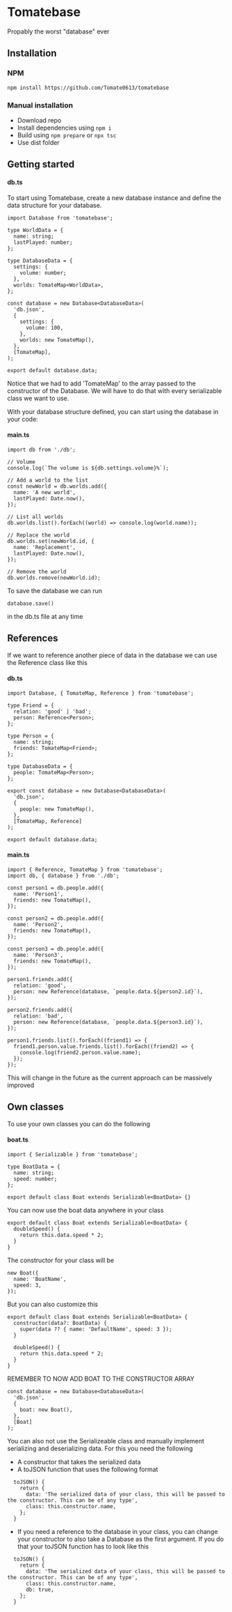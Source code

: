 # Tomatebase
Propably the worst "database" ever

## Installation
### NPM
`npm install https://github.com/Tomate0613/tomatebase`
### Manual installation
- Download repo
- Install dependencies using `npm i`
- Build using `npm prepare` or `npx tsc`
- Use dist folder

## Getting started
#### db.ts
To start using Tomatebase, create a new database instance and define the data structure for your database.
```TS
import Database from 'tomatebase';

type WorldData = {
  name: string;
  lastPlayed: number;
};

type DatabaseData = {
  settings: {
    volume: number;
  },
  worlds: TomateMap<WorldData>,
};

const database = new Database<DatabaseData>(
  'db.json',
  {
    settings: {
      volume: 100,
    },
    worlds: new TomateMap(),
  },
  [TomateMap],
);

export default database.data;
```

Notice that we had to add 'TomateMap' to the array passed to the constructor of the Database. We will have to do that with every serializable class we want to use.

With your database structure defined, you can start using the database in your code:
#### main.ts
```TS
import db from './db';

// Volume
console.log(`The volume is ${db.settings.volume}%`);

// Add a world to the list
const newWorld = db.worlds.add({
  name: 'A new world',
  lastPlayed: Date.now(),
});

// List all worlds
db.worlds.list().forEach((world) => console.log(world.name));

// Replace the world
db.worlds.set(newWorld.id, {
  name: 'Replacement',
  lastPlayed: Date.now(),
});

// Remove the world
db.worlds.remove(newWorld.id);
```

To save the database we can run 
```TS
database.save()
```
in the db.ts file at any time

## References
If we want to reference another piece of data in the database we can use the Reference class like this

#### db.ts
```TS
import Database, { TomateMap, Reference } from 'tomatebase';

type Friend = {
  relation: 'good' | 'bad';
  person: Reference<Person>;
};

type Person = {
  name: string;
  friends: TomateMap<Friend>;
};

type DatabaseData = {
  people: TomateMap<Person>;
};

export const database = new Database<DatabaseData>(
  'db.json',
  {
    people: new TomateMap(),
  },
  [TomateMap, Reference]
);

export default database.data;
```

#### main.ts
```TS
import { Reference, TomateMap } from 'tomatebase';
import db, { database } from './db';

const person1 = db.people.add({
  name: 'Person1',
  friends: new TomateMap(),
});

const person2 = db.people.add({
  name: 'Person2',
  friends: new TomateMap(),
});

const person3 = db.people.add({
  name: 'Person3',
  friends: new TomateMap(),
});

person1.friends.add({
  relation: 'good',
  person: new Reference(database, `people.data.${person2.id}`),
});

person2.friends.add({
  relation: 'bad',
  person: new Reference(database, `people.data.${person3.id}`),
});

person1.friends.list().forEach((friend1) => {
  friend1.person.value.friends.list().forEach((friend2) => {
    console.log(friend2.person.value.name);
  });
});
```
This will change in the future as the current approach can be massively improved

## Own classes
To use your own classes you can do the following

#### boat.ts
```TS
import { Serializable } from 'tomatebase';

type BoatData = {
  name: string;
  speed: number;
};

export default class Boat extends Serializable<BoatData> {}
```

You can now use the boat data anywhere in your class
```TS
export default class Boat extends Serializable<BoatData> {
  doubleSpeed() {
    return this.data.speed * 2;
  }
}
```

The constructor for your class will be
```TS
new Boat({
  name: 'BoatName',
  speed: 3,
});
```

But you can also customize this
```TS
export default class Boat extends Serializable<BoatData> {
  constructor(data?: BoatData) {
    super(data ?? { name: 'DefaultName', speed: 3 });
  }

  doubleSpeed() {
    return this.data.speed * 2;
  }
}
```

REMEMBER TO NOW ADD BOAT TO THE CONSTRUCTOR ARRAY
```TS
const database = new Database<DatabaseData>(
  'db.json',
  {
    boat: new Boat(),
  },
  [Boat]
);
```

You can also not use the Serializeable class and manually implement serializing and deserializing data. For this you need the following

- A constructor that takes the serialized data
- A toJSON function that uses the following format
```TS
  toJSON() {
    return {
      data: 'The serialized data of your class, this will be passed to the constructor. This can be of any type',
      class: this.constructor.name,
    };
  }
```
- If you need a reference to the database in your class, you can change your constructor to also take a Database as the first argument. If you do that your toJSON function has to look like this
```TS
  toJSON() {
    return {
      data: 'The serialized data of your class, this will be passed to the constructor. This can be of any type',
      class: this.constructor.name,
      db: true,
    };
  }
```
